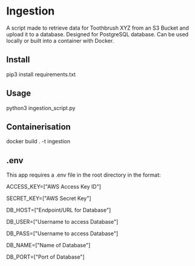 # Ingestion

A script made to retrieve data for Toothbrush XYZ from an S3 Bucket and upload it to a database. Designed for PostgreSQL database. Can be used locally or built into a container with Docker.

## Install

pip3 install requirements.txt

## Usage

python3 ingestion_script.py

## Containerisation

docker build . -t ingestion

## .env

This app requires a .env file in the root directory in the format:

ACCESS_KEY=["AWS Access Key ID"]

SECRET_KEY=["AWS Secret Key"]

DB_HOST=["Endpoint/URL for Database"]

DB_USER=["Username to access Database"]

DB_PASS=["Username to access Database"]

DB_NAME=["Name of Database"]

DB_PORT=["Port of Database"]
